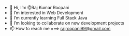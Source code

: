 - 👋 Hi, I’m @Raj Kumar Roopani
- 👀 I’m interested in Web Development
- 🌱 I’m currently learning Full Stack Java
- 💞️ I’m looking to collaborate on new development projects
- 📫 How to reach me ===> rajroopani99@gmail.com

<!---
Rajuate/Rajuate is a ✨ special ✨ repository because its `README.md` (this file) appears on your GitHub profile.
You can click the Preview link to take a look at your changes.
--->
